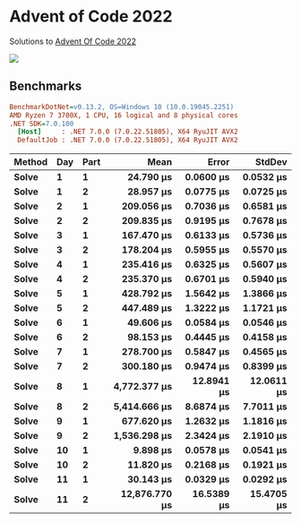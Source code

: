Advent of Code 2022
===================

Solutions to [Advent Of Code 2022](http://adventofcode.com/2022)

![](https://github.com/adamrodger/advent-2022/workflows/Build%20and%20Test/badge.svg)

Benchmarks
----------

``` ini
BenchmarkDotNet=v0.13.2, OS=Windows 10 (10.0.19045.2251)
AMD Ryzen 7 3700X, 1 CPU, 16 logical and 8 physical cores
.NET SDK=7.0.100
  [Host]     : .NET 7.0.0 (7.0.22.51805), X64 RyuJIT AVX2
  DefaultJob : .NET 7.0.0 (7.0.22.51805), X64 RyuJIT AVX2
```

| Method | Day | Part |          Mean |      Error |     StdDev |
|------- |---- |----- |--------------:|-----------:|-----------:|
|  **Solve** |   **1** |    **1** |     **24.790 μs** |  **0.0600 μs** |  **0.0532 μs** |
|  **Solve** |   **1** |    **2** |     **28.957 μs** |  **0.0775 μs** |  **0.0725 μs** |
|  **Solve** |   **2** |    **1** |    **209.056 μs** |  **0.7036 μs** |  **0.6581 μs** |
|  **Solve** |   **2** |    **2** |    **209.835 μs** |  **0.9195 μs** |  **0.7678 μs** |
|  **Solve** |   **3** |    **1** |    **167.470 μs** |  **0.6133 μs** |  **0.5736 μs** |
|  **Solve** |   **3** |    **2** |    **178.204 μs** |  **0.5955 μs** |  **0.5570 μs** |
|  **Solve** |   **4** |    **1** |    **235.416 μs** |  **0.6325 μs** |  **0.5607 μs** |
|  **Solve** |   **4** |    **2** |    **235.370 μs** |  **0.6701 μs** |  **0.5940 μs** |
|  **Solve** |   **5** |    **1** |    **428.792 μs** |  **1.5642 μs** |  **1.3866 μs** |
|  **Solve** |   **5** |    **2** |    **447.489 μs** |  **1.3222 μs** |  **1.1721 μs** |
|  **Solve** |   **6** |    **1** |     **49.606 μs** |  **0.0584 μs** |  **0.0546 μs** |
|  **Solve** |   **6** |    **2** |     **98.153 μs** |  **0.4445 μs** |  **0.4158 μs** |
|  **Solve** |   **7** |    **1** |    **278.700 μs** |  **0.5847 μs** |  **0.4565 μs** |
|  **Solve** |   **7** |    **2** |    **300.180 μs** |  **0.9474 μs** |  **0.8399 μs** |
|  **Solve** |   **8** |    **1** |  **4,772.377 μs** | **12.8941 μs** | **12.0611 μs** |
|  **Solve** |   **8** |    **2** |  **5,414.666 μs** |  **8.6874 μs** |  **7.7011 μs** |
|  **Solve** |   **9** |    **1** |    **677.620 μs** |  **1.2632 μs** |  **1.1816 μs** |
|  **Solve** |   **9** |    **2** |  **1,536.298 μs** |  **2.3424 μs** |  **2.1910 μs** |
|  **Solve** |  **10** |    **1** |      **9.898 μs** |  **0.0578 μs** |  **0.0541 μs** |
|  **Solve** |  **10** |    **2** |     **11.820 μs** |  **0.2168 μs** |  **0.1921 μs** |
|  **Solve** |  **11** |    **1** |     **30.143 μs** |  **0.0329 μs** |  **0.0292 μs** |
|  **Solve** |  **11** |    **2** | **12,876.770 μs** | **16.5389 μs** | **15.4705 μs** |
